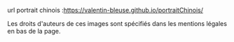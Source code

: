 url portrait chinois :https://valentin-bleuse.github.io/portraitChinois/

Les droits d'auteurs de ces images sont spécifiés dans les mentions légales en bas de la page.
